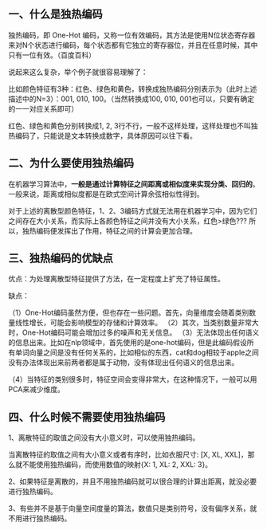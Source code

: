 ## 一、什么是独热编码

独热编码，即 One-Hot 编码，又称一位有效编码，其方法是使用N位状态寄存器来对N个状态进行编码，每个状态都有它独立的寄存器位，并且在任意时候，其中只有一位有效。（百度百科）

说起来这么复杂，举个例子就很容易理解了：

​	比如颜色特征有3种：红色、绿色和黄色，转换成独热编码分别表示为（此时上述描述中的N=3）：001, 010, 100。（当然转换成100, 010, 001也可以，只要有确定的一一对应关系即可）

红色、绿色和黄色分别转换成1, 2, 3行不行，一般不这样处理，这样处理也不叫独热编码了，只能说是文本转换成数字，具体原因可以往下看。

## 二、为什么要使用独热编码

在机器学习算法中，**一般是通过计算特征之间距离或相似度来实现分类、回归的**。一般来说，距离或相似度都是在欧式空间计算余弦相似性得到。

对于上述的离散型颜色特征，1、2、3编码方式就无法用在机器学习中，因为它们之间存在大小关系，而实际上各颜色特征之间并没有大小关系，红色>绿色??? 所以，独热编码便发挥出了作用，特征之间的计算会更加合理。

## 三、独热编码的优缺点

优点：为处理离散型特征提供了方法，在一定程度上扩充了特征属性。

缺点：

（1）One-Hot编码虽然方便，但也存在一些问题。首先，向量维度会随着类别数量线性增长，可能会影响模型的存储和计算效率。
（2）其次，当类别数量非常大时，One-Hot编码可能会增加过多的噪声和无关信息。
（3）无法体现出任何语义的信息出来。比如在nlp领域中，首先使用的是one-hot编码，但是此编码假设所有单词向量之间是没有任何关系的，比如相似的东西，cat和dog相较于apple之间没有办法体现出来前两者都是属于动物，没有体现出任何语义的信息出来。

（4）当特征的类别很多时，特征空间会变得非常大，在这种情况下，一般可以用PCA来减少维度。

## 四、什么时候不需要使用独热编码

1、离散特征的取值之间没有大小意义时，可以使用独热编码。

当离散特征的取值之间有大小意义或者有序时，比如衣服尺寸: [X, XL, XXL]，那么就不能使用独热编码，而使用数值的映射{X: 1, XL: 2, XXL: 3}。

2、如果特征是离散的，并且不用独热编码就可以很合理的计算出距离，就没必要进行独热编码。

3、有些并不是基于向量空间度量的算法，数值只是类别符号，没有偏序关系，就不用进行独热编码。